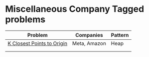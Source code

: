 # Miscellaneous Company Tagged problems #

| Problem      | Companies | Pattern | 
| ----------- | ----------- |  ----------- |
| [K Closest Points to Origin](https://leetcode.com/problems/k-closest-points-to-origin/) | Meta, Amazon| Heap |
| | |
| | |